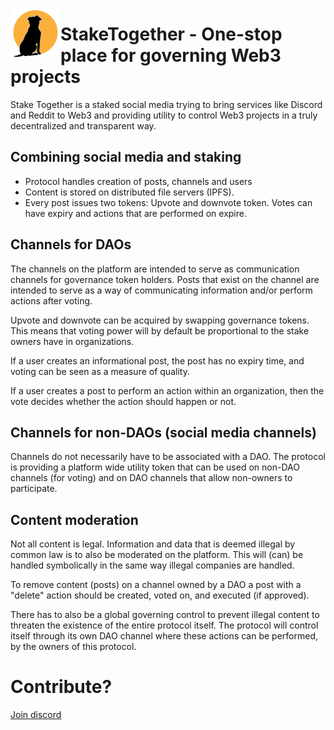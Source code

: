 [<img  align="left" w src="./logo.png" style="width: 80px; height: 80px" alt="Resume application project app icon">](https://github.com/marcus-pousette/solvei)

# StakeTogether -  One-stop place for governing Web3 projects
Stake Together is a staked social media trying to bring services like Discord and Reddit to Web3 and providing utility to control Web3 projects in a truly decentralized and transparent way.
 
## Combining social media and staking
- Protocol handles creation of posts, channels and users
- Content is stored on distributed file servers (IPFS).
- Every post issues two tokens: Upvote and downvote token. Votes can have expiry and actions that are performed on expire.
 
## Channels for DAOs
The channels on the platform are intended to serve as communication channels for governance token holders. Posts that exist on the channel are intended to serve as a way of communicating information and/or perform actions after voting.
 
Upvote and downvote can be acquired by swapping governance tokens. This means that voting power will by default be proportional to the stake owners have in organizations.
 
If a user creates an informational post, the post has no expiry time, and voting can be seen as a measure of quality.
 
If a user creates a post to perform an action within an organization, then the vote decides whether the action should happen or not.
 
## Channels for non-DAOs (social media channels)
Channels do not necessarily have to be associated with a DAO. The protocol is providing a platform wide utility token that can be used on non-DAO channels (for voting) and on DAO channels that allow non-owners to participate.
 
 
## Content moderation
Not all content is legal. Information and data that is deemed illegal by common law is to also be moderated on the platform. This will (can) be handled symbolically in the same way illegal companies are handled.
 
To remove content (posts) on a channel owned by a DAO a post with a "delete" action should be created, voted on, and executed (if approved).
 
There has to also be a global governing control to prevent illegal content to threaten the existence of the entire protocol itself. The protocol will control itself through its own DAO channel where these actions can be performed, by the owners of this protocol.
 
# Contribute? 

[Join discord](https://discord.gg/z2h3rdfB)









